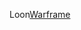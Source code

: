 Loon[Warframe](https://www.nsloon.com/openloon/import?rules=https://raw.githubusercontent.com/Blxy259911/xiajibaxie/refs/heads/main/Warframe.lsr)
